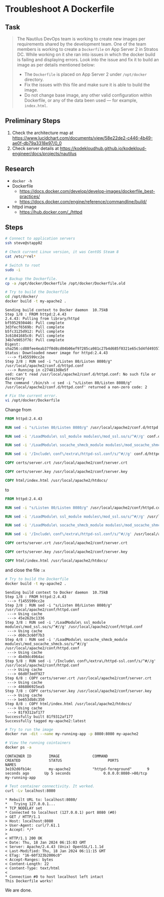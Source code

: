 # Troubleshoot A Dockerfile

## Task

> The Nautilus DevOps team is working to create new images per requirements shared by the development team. One of the team members is working to create a `Dockerfile` on App Server 2 in Stratos DC. While working on it she ran into issues in which the docker build is failing and displaying errors. Look into the issue and fix it to build an image as per details mentioned below:
> * The `Dockerfile` is placed on App Server 2 under `/opt/docker` directory.
> * Fix the issues with this file and make sure it is able to build the image.
> * Do not change base image, any other valid configuration within Dockerfile, or any of the data been used — for example, `index.html`.


## Preliminary Steps

1. Check the architecture map at https://www.lucidchart.com/documents/view/58e22de2-c446-4b49-ae0f-db79a3318e97/0_0
2. Check server details at https://kodekloudhub.github.io/kodekloud-engineer/docs/projects/nautilus

## Research

* `docker -h`
* Dockerfile
  * https://docs.docker.com/develop/develop-images/dockerfile_best-practices/
  * https://docs.docker.com/engine/reference/commandline/build/
* httpd image
  * https://hub.docker.com/_/httpd

## Steps

```bash
# Connect to application servers
ssh steve@stapp02

# Check current Linux version, it was CentOS Steam 8
cat /etc/*rel*

# Switch to root
sudo -i

# Backup the Dockerfile.
cp -a /opt/docker/Dockerfile /opt/docker/Dockerfile.old

# Try to build the Dockerfile
cd /opt/docker/
docker build -t my-apache2 .
```

```
Sending build context to Docker daemon  10.75kB
Step 1/8 : FROM httpd:2.4.43
2.4.43: Pulling from library/httpd
bf5952930446: Pull complete 
3d3fecf6569b: Pull complete 
b5fc3125d912: Pull complete 
3c61041685c0: Pull complete 
34b7e9053f76: Pull complete 
Digest: sha256:cd88fee4eab37f0d8cd04b06ef97285ca981c27b4d685f0321e65c5d4fd49357
Status: Downloaded newer image for httpd:2.4.43
 ---> f1455599cc2e
Step 2/8 : RUN sed -i "s/Listen 80/Listen 8080/g" /usr/local/apache2/conf.d/httpd.conf
 ---> Running in c274813d8e5f
sed: can't read /usr/local/apache2/conf.d/httpd.conf: No such file or directory
The command '/bin/sh -c sed -i "s/Listen 80/Listen 8080/g" /usr/local/apache2/conf.d/httpd.conf' returned a non-zero code: 2
```

```bash
# Fix the current error.
vi /opt/docker/Dockerfile
```
Change from

```dockerfile
FROM httpd:2.4.43

RUN sed -i "s/Listen 80/Listen 8080/g" /usr/local/apache2/conf.d/httpd.conf

RUN sed -i '/LoadModule\ ssl_module modules\/mod_ssl.so/s/^#//g' conf.d/httpd.conf

RUN sed -i '/LoadModule\ socache_shmcb_module modules\/mod_socache_shmcb.so/s/^#//g' conf.d/httpd.conf

RUN sed -i '/Include\ conf\/extra\/httpd-ssl.conf/s/^#//g' conf.d/httpd.conf

COPY certs/server.crt /usr/local/apache2/conf/server.crt

COPY certs/server.key /usr/local/apache2/conf/server.key

COPY html/index.html /usr/local/apache2/htdocs/
```

to 

```dockerfile
FROM httpd:2.4.43

RUN sed -i "s/Listen 80/Listen 8080/g" /usr/local/apache2/conf/httpd.conf

RUN sed -i '/LoadModule\ ssl_module modules\/mod_ssl.so/s/^#//g' /usr/local/apache2/conf/httpd.conf

RUN sed -i '/LoadModule\ socache_shmcb_module modules\/mod_socache_shmcb.so/s/^#//g' /usr/local/apache2/conf/httpd.conf

RUN sed -i '/Include\ conf\/extra\/httpd-ssl.conf/s/^#//g' /usr/local/apache2/conf/httpd.conf

COPY certs/server.crt /usr/local/apache2/conf/server.crt

COPY certs/server.key /usr/local/apache2/conf/server.key

COPY html/index.html /usr/local/apache2/htdocs/
```

and close the file `:x`

```bash
# Try to build the Dockerfile
docker build -t my-apache2 .
```

```
Sending build context to Docker daemon  10.75kB
Step 1/8 : FROM httpd:2.4.43
 ---> f1455599cc2e
Step 2/8 : RUN sed -i "s/Listen 80/Listen 8080/g" /usr/local/apache2/conf/httpd.conf
 ---> Using cache
 ---> 45e262bc1336
Step 3/8 : RUN sed -i '/LoadModule\ ssl_module modules\/mod_ssl.so/s/^#//g' /usr/local/apache2/conf/httpd.conf
 ---> Using cache
 ---> d60c3c60f7b3
Step 4/8 : RUN sed -i '/LoadModule\ socache_shmcb_module modules\/mod_socache_shmcb.so/s/^#//g' /usr/local/apache2/conf/httpd.conf
 ---> Using cache
 ---> 4b49dc4964ac
Step 5/8 : RUN sed -i '/Include\ conf\/extra\/httpd-ssl.conf/s/^#//g' /usr/local/apache2/conf/httpd.conf
 ---> Using cache
 ---> 66d0f3edf927
Step 6/8 : COPY certs/server.crt /usr/local/apache2/conf/server.crt
 ---> Using cache
 ---> 486806925ea5
Step 7/8 : COPY certs/server.key /usr/local/apache2/conf/server.key
 ---> Using cache
 ---> be653db8c350
Step 8/8 : COPY html/index.html /usr/local/apache2/htdocs/
 ---> Using cache
 ---> 81f9312af177
Successfully built 81f9312af177
Successfully tagged my-apache2:latest
```

```bash
# Try to run the image
docker run -dit --name my-running-app -p 8080:8080 my-apache2

# View the running cointainers
docker ps -a
```

```
CONTAINER ID        IMAGE               COMMAND                  CREATED             STATUS                     PORTS                  NAMES
3e192d6fb14c        my-apache2          "httpd-foreground"       9 seconds ago       Up 5 seconds               0.0.0.0:8080->80/tcp   my-running-app
```


```bash
# Test container connectivity. It worked.
curl -Lv localhost:8080
```

```
* Rebuilt URL to: localhost:8080/
*   Trying 127.0.0.1...
* TCP_NODELAY set
* Connected to localhost (127.0.0.1) port 8080 (#0)
> GET / HTTP/1.1
> Host: localhost:8080
> User-Agent: curl/7.61.1
> Accept: */*
> 
< HTTP/1.1 200 OK
< Date: Thu, 18 Jan 2024 06:15:03 GMT
< Server: Apache/2.4.43 (Unix) OpenSSL/1.1.1d
< Last-Modified: Thu, 18 Jan 2024 06:11:15 GMT
< ETag: "16-60f323b2006c0"
< Accept-Ranges: bytes
< Content-Length: 22
< Content-Type: text/html
< 
* Connection #0 to host localhost left intact
This Dockerfile works!
```

We are done.
